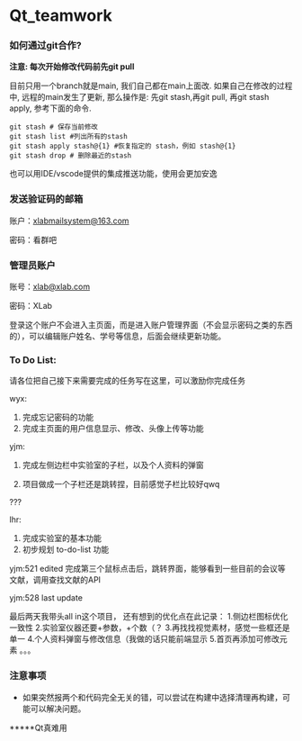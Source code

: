# Qt_teamwork


### 如何通过git合作?

**注意: 每次开始修改代码前先git pull**

目前只用一个branch就是main, 我们自己都在main上面改. 如果自己在修改的过程中, 远程的main发生了更新, 那么操作是: 先git stash,再git pull, 再git stash apply, 参考下面的命令.
```
git stash # 保存当前修改
git stash list #列出所有的stash
git stash apply stash@{1} #恢复指定的 stash，例如 stash@{1}
git stash drop # 删除最近的stash
```

也可以用IDE/vscode提供的集成推送功能，使用会更加安逸

### 发送验证码的邮箱

账户：xlabmailsystem@163.com

密码：看群吧

### 管理员账户

账号：xlab@xlab.com

密码：XLab

登录这个账户不会进入主页面，而是进入账户管理界面（不会显示密码之类的东西的），可以编辑账户姓名、学号等信息，后面会继续更新功能。

### To Do List:

请各位把自己接下来需要完成的任务写在这里，可以激励你完成任务

wyx:

1. 完成忘记密码的功能
2. 完成主页面的用户信息显示、修改、头像上传等功能


yjm:

1. 完成左侧边栏中实验室的子栏，以及个人资料的弹窗

2. 项目做成一个子栏还是跳转捏，目前感觉子栏比较好qwq


???

lhr:

1. 完成实验室的基本功能
2. 初步规划 to-do-list 功能


yjm:521 edited
完成第三个鼠标点击后，跳转界面，能够看到一些目前的会议等文献，调用查找文献的API




yjm:528 last update

最后两天我带头all in这个项目，
还有想到的优化点在此记录：
1.侧边栏图标优化一致性
2.实验室仪器还要+参数，+个数（？
3.再找找视觉素材，感觉一些框还是单一
4.个人资料弹窗与修改信息（我做的话只能前端显示
5.首页再添加可修改元素
。。。



### 注意事项

- 如果突然报两个和代码完全无关的错，可以尝试在构建中选择清理再构建，可能可以解决问题。


*****Qt真难用
